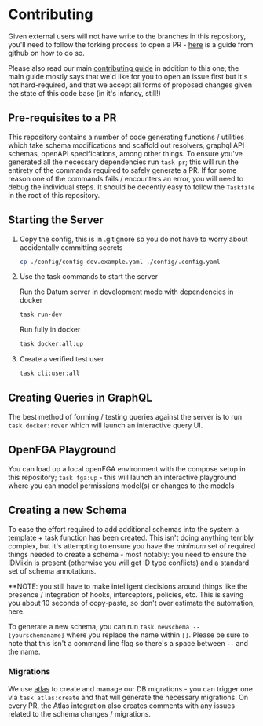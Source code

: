 # Contributing

Given external users will not have write to the branches in this repository, you'll need to follow the forking process to open a PR - [here](https://docs.github.com/en/pull-requests/collaborating-with-pull-requests/proposing-changes-to-your-work-with-pull-requests/creating-a-pull-request-from-a-fork) is a guide from github on how to do so.

Please also read our main [contributing guide](https://github.com/datumforge/.github/blob/main/CONTRIBUTING.md) in addition to this one; the main guide mostly says that we'd like for you to open an issue first but it's not hard-required, and that we accept all forms of proposed changes given the state of this code base (in it's infancy, still!)

## Pre-requisites to a PR

This repository contains a number of code generating functions / utilities which take schema modifications and scaffold out resolvers, graphql API schemas, openAPI specifications, among other things. To ensure you've generated all the necessary dependencies run `task pr`; this will run the entirety of the commands required to safely generate a PR. If for some reason one of the commands fails / encounters an error, you will need to debug the individual steps. It should be decently easy to follow the `Taskfile` in the root of this repository.

## Starting the Server

1. Copy the config, this is in .gitignore so you do not have to worry about accidentally committing secrets
    ```bash
    cp ./config/config-dev.example.yaml ./config/.config.yaml
    ```

1. Use the task commands to start the server

    Run the Datum server in development mode with dependencies in docker
    ```bash
    task run-dev
    ```

    Run fully in docker
    ```bash
    task docker:all:up
    ```

1. Create a verified test user

    ```bash
    task cli:user:all
    ```

## Creating Queries in GraphQL

The best method of forming / testing queries against the server is to run `task docker:rover` which will launch an interactive query UI.

## OpenFGA Playground

You can load up a local openFGA environment with the compose setup in this repository; `task fga:up` - this will launch an interactive playground where you can model permissions model(s) or changes to the models

## Creating a new Schema

To ease the effort required to add additional schemas into the system a template + task function has been created. This isn't doing anything terribly complex, but it's attempting to ensure you have the _minimum_ set of required things needed to create a schema - most notably: you need to ensure the IDMixin is present (otherwise you will get ID type conflicts) and a standard set of schema annotations.

**NOTE: you still have to make intelligent decisions around things like the presence / integration of hooks, interceptors, policies, etc. This is saving you about 10 seconds of copy-paste, so don't over estimate the automation, here.

To generate a new schema, you can run `task newschema -- [yourschemaname]` where you replace the name within `[]`. Please be sure to note that this isn't a command line flag so there's a space between `--` and the name.

### Migrations

We use [atlas](https://atlasgo.io/) to create and manage our DB migrations - you can trigger one via `task atlas:create` and that will generate the necessary migrations. On every PR, the Atlas integration also creates comments with any issues related to the schema changes / migrations.